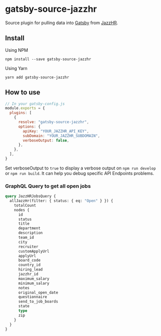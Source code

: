 # gatsby-source-jazzhr

Source plugin for pulling data into [Gatsby](https://github.com/gatsbyjs) from
[JazzHR](https://www.jazzhr.com).

## Install

Using NPM

```shell
npm install --save gatsby-source-jazzhr
```

Using Yarn

```shell
yarn add gatsby-source-jazzhr
```

## How to use

```javascript
// In your gatsby-config.js
module.exports = {
  plugins: [
    {
      resolve: "gatsby-source-jazzhr",
      options: {
        apiKey: "YOUR_JAZZHR_API_KEY",
        subDomain: "YOUR_JAZZHR_SUBDOMAIN",
        verboseOutput: false,
      },
    },
  ],
}
```

Set verboseOutput to `true` to display a verbose output on `npm run develop` or `npm run build`. It can help you debug specific API Endpoints problems.

### GraphQL Query to get all open jobs

```graphql
query JazzHRJobsQuery {
  allJazzHr(filter: { status: { eq: "Open" } }) {
    totalCount
    nodes {
      id
      status
      title
      department
      description
      team_id
      city
      recruiter
      customApplyUrl
      applyUrl
      board_code
      country_id
      hiring_lead
      jazzhr_id
      maximum_salary
      minimum_salary
      notes
      original_open_date
      questionnaire
      send_to_job_boards
      state
      type
      zip
    }
  }
}
```
